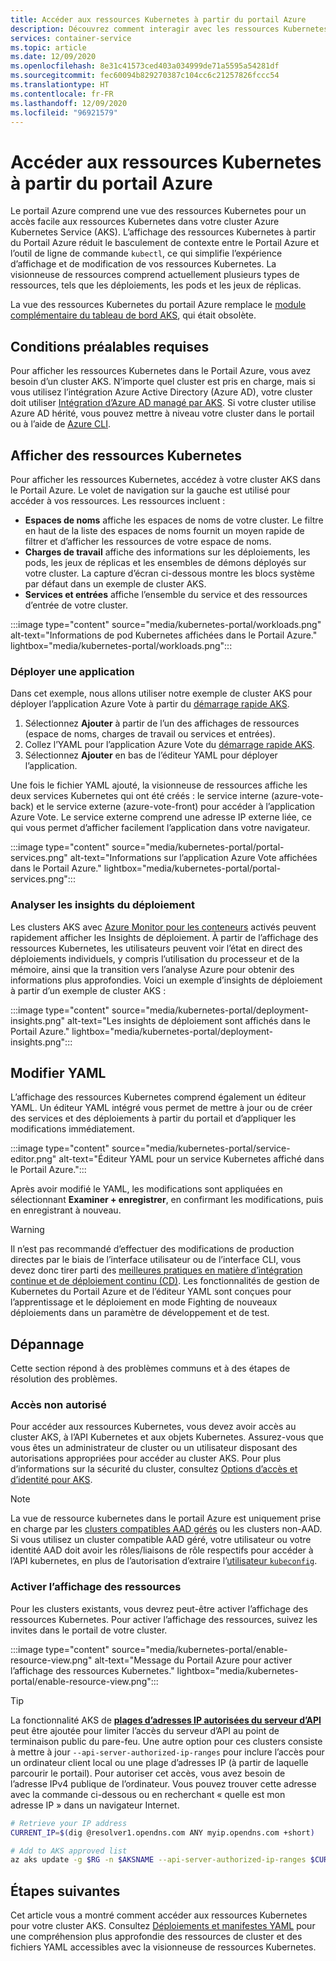 ```yaml
---
title: Accéder aux ressources Kubernetes à partir du portail Azure
description: Découvrez comment interagir avec les ressources Kubernetes pour gérer un cluster Azure Kubernetes service (AKS) à partir du Portail Azure.
services: container-service
ms.topic: article
ms.date: 12/09/2020
ms.openlocfilehash: 8e31c41573ced403a034999de71a5595a54281df
ms.sourcegitcommit: fec60094b829270387c104cc6c21257826fccc54
ms.translationtype: HT
ms.contentlocale: fr-FR
ms.lasthandoff: 12/09/2020
ms.locfileid: "96921579"
---
```

# <a name="access-kubernetes-resources-from-the-azure-portal"></a>Accéder aux ressources Kubernetes à partir du portail Azure

Le portail Azure comprend une vue des ressources Kubernetes pour un accès facile aux ressources Kubernetes dans votre cluster Azure Kubernetes Service (AKS). L’affichage des ressources Kubernetes à partir du Portail Azure réduit le basculement de contexte entre le Portail Azure et l’outil de ligne de commande `kubectl`, ce qui simplifie l’expérience d’affichage et de modification de vos ressources Kubernetes. La visionneuse de ressources comprend actuellement plusieurs types de ressources, tels que les déploiements, les pods et les jeux de réplicas.

La vue des ressources Kubernetes du portail Azure remplace le [module complémentaire du tableau de bord AKS][kubernetes-dashboard], qui était obsolète.

## <a name="prerequisites"></a>Conditions préalables requises

Pour afficher les ressources Kubernetes dans le Portail Azure, vous avez besoin d’un cluster AKS. N’importe quel cluster est pris en charge, mais si vous utilisez l’intégration Azure Active Directory (Azure AD), votre cluster doit utiliser [Intégration d’Azure AD managé par AKS][aks-managed-aad]. Si votre cluster utilise Azure AD hérité, vous pouvez mettre à niveau votre cluster dans le portail ou à l’aide de [Azure CLI][cli-aad-upgrade].

## <a name="view-kubernetes-resources"></a>Afficher des ressources Kubernetes

Pour afficher les ressources Kubernetes, accédez à votre cluster AKS dans le Portail Azure. Le volet de navigation sur la gauche est utilisé pour accéder à vos ressources. Les ressources incluent :

- **Espaces de noms** affiche les espaces de noms de votre cluster. Le filtre en haut de la liste des espaces de noms fournit un moyen rapide de filtrer et d’afficher les ressources de votre espace de noms.
- **Charges de travail** affiche des informations sur les déploiements, les pods, les jeux de réplicas et les ensembles de démons déployés sur votre cluster. La capture d’écran ci-dessous montre les blocs système par défaut dans un exemple de cluster AKS.
- **Services et entrées** affiche l’ensemble du service et des ressources d’entrée de votre cluster.

:::image type="content" source="media/kubernetes-portal/workloads.png" alt-text="Informations de pod Kubernetes affichées dans le Portail Azure." lightbox="media/kubernetes-portal/workloads.png":::

### <a name="deploy-an-application"></a>Déployer une application

Dans cet exemple, nous allons utiliser notre exemple de cluster AKS pour déployer l’application Azure Vote à partir du [démarrage rapide AKS][portal-quickstart].

1. Sélectionnez **Ajouter** à partir de l’un des affichages de ressources (espace de noms, charges de travail ou services et entrées).
1. Collez l’YAML pour l’application Azure Vote du [démarrage rapide AKS][portal-quickstart].
1. Sélectionnez **Ajouter** en bas de l’éditeur YAML pour déployer l’application. 

Une fois le fichier YAML ajouté, la visionneuse de ressources affiche les deux services Kubernetes qui ont été créés : le service interne (azure-vote-back) et le service externe (azure-vote-front) pour accéder à l’application Azure Vote. Le service externe comprend une adresse IP externe liée, ce qui vous permet d’afficher facilement l’application dans votre navigateur.

:::image type="content" source="media/kubernetes-portal/portal-services.png" alt-text="Informations sur l’application Azure Vote affichées dans le Portail Azure." lightbox="media/kubernetes-portal/portal-services.png":::

### <a name="monitor-deployment-insights"></a>Analyser les insights du déploiement

Les clusters AKS avec [Azure Monitor pour les conteneurs][enable-monitor] activés peuvent rapidement afficher les Insights de déploiement. À partir de l’affichage des ressources Kubernetes, les utilisateurs peuvent voir l’état en direct des déploiements individuels, y compris l’utilisation du processeur et de la mémoire, ainsi que la transition vers l’analyse Azure pour obtenir des informations plus approfondies. Voici un exemple d’insights de déploiement à partir d’un exemple de cluster AKS :

:::image type="content" source="media/kubernetes-portal/deployment-insights.png" alt-text="Les insights de déploiement sont affichés dans le Portail Azure." lightbox="media/kubernetes-portal/deployment-insights.png":::

## <a name="edit-yaml"></a>Modifier YAML

L’affichage des ressources Kubernetes comprend également un éditeur YAML. Un éditeur YAML intégré vous permet de mettre à jour ou de créer des services et des déploiements à partir du portail et d’appliquer les modifications immédiatement.

:::image type="content" source="media/kubernetes-portal/service-editor.png" alt-text="Éditeur YAML pour un service Kubernetes affiché dans le Portail Azure.":::

Après avoir modifié le YAML, les modifications sont appliquées en sélectionnant **Examiner + enregistrer**, en confirmant les modifications, puis en enregistrant à nouveau.

>[!WARNING]
> Il n’est pas recommandé d’effectuer des modifications de production directes par le biais de l’interface utilisateur ou de l’interface CLI, vous devez donc tirer parti des [meilleures pratiques en matière d’intégration continue et de déploiement continu (CD)](kubernetes-action.md). Les fonctionnalités de gestion de Kubernetes du Portail Azure et de l’éditeur YAML sont conçues pour l’apprentissage et le déploiement en mode Fighting de nouveaux déploiements dans un paramètre de développement et de test.

## <a name="troubleshooting"></a>Dépannage

Cette section répond à des problèmes communs et à des étapes de résolution des problèmes.

### <a name="unauthorized-access"></a>Accès non autorisé

Pour accéder aux ressources Kubernetes, vous devez avoir accès au cluster AKS, à l’API Kubernetes et aux objets Kubernetes. Assurez-vous que vous êtes un administrateur de cluster ou un utilisateur disposant des autorisations appropriées pour accéder au cluster AKS. Pour plus d’informations sur la sécurité du cluster, consultez [Options d’accès et d’identité pour AKS][concepts-identity].

>[!NOTE]
> La vue de ressource kubernetes dans le portail Azure est uniquement prise en charge par les [clusters compatibles AAD gérés](managed-aad.md) ou les clusters non-AAD. Si vous utilisez un cluster compatible AAD géré, votre utilisateur ou votre identité AAD doit avoir les rôles/liaisons de rôle respectifs pour accéder à l’API kubernetes, en plus de l’autorisation d’extraire l’[utilisateur `kubeconfig`](control-kubeconfig-access.md).

### <a name="enable-resource-view"></a>Activer l’affichage des ressources

Pour les clusters existants, vous devrez peut-être activer l’affichage des ressources Kubernetes. Pour activer l’affichage des ressources, suivez les invites dans le portail de votre cluster.

:::image type="content" source="media/kubernetes-portal/enable-resource-view.png" alt-text="Message du Portail Azure pour activer l’affichage des ressources Kubernetes." lightbox="media/kubernetes-portal/enable-resource-view.png":::

> [!TIP]
> La fonctionnalité AKS de [**plages d’adresses IP autorisées du serveur d’API**](api-server-authorized-ip-ranges.md) peut être ajoutée pour limiter l’accès du serveur d’API au point de terminaison public du pare-feu. Une autre option pour ces clusters consiste à mettre à jour `--api-server-authorized-ip-ranges` pour inclure l’accès pour un ordinateur client local ou une plage d’adresses IP (à partir de laquelle parcourir le portail). Pour autoriser cet accès, vous avez besoin de l’adresse IPv4 publique de l’ordinateur. Vous pouvez trouver cette adresse avec la commande ci-dessous ou en recherchant « quelle est mon adresse IP » dans un navigateur Internet.
```bash
# Retrieve your IP address
CURRENT_IP=$(dig @resolver1.opendns.com ANY myip.opendns.com +short)

# Add to AKS approved list
az aks update -g $RG -n $AKSNAME --api-server-authorized-ip-ranges $CURRENT_IP/32

```

## <a name="next-steps"></a>Étapes suivantes

Cet article vous a montré comment accéder aux ressources Kubernetes pour votre cluster AKS. Consultez [Déploiements et manifestes YAML][deployments] pour une compréhension plus approfondie des ressources de cluster et des fichiers YAML accessibles avec la visionneuse de ressources Kubernetes.

<!-- LINKS - internal -->
[kubernetes-dashboard]: kubernetes-dashboard.md
[concepts-identity]: concepts-identity.md
[portal-quickstart]: kubernetes-walkthrough-portal.md#run-the-application
[deployments]: concepts-clusters-workloads.md#deployments-and-yaml-manifests
[aks-managed-aad]: managed-aad.md
[cli-aad-upgrade]: managed-aad.md#upgrading-to-aks-managed-azure-ad-integration
[enable-monitor]: ../azure-monitor/insights/container-insights-enable-existing-clusters.md